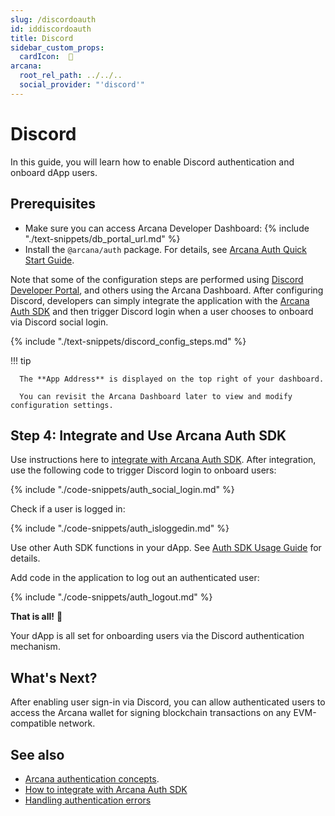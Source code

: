 ```yaml
---
slug: /discordoauth
id: iddiscordoauth
title: Discord
sidebar_custom_props:
  cardIcon:  🤝
arcana:
  root_rel_path: ../../..
  social_provider: "'discord'"
---
```


# Discord

In this guide, you will learn how to enable Discord authentication and onboard dApp users.

## Prerequisites

* Make sure you can access Arcana Developer Dashboard: {% include "./text-snippets/db_portal_url.md" %}
* Install the `@arcana/auth` package. For details, see [Arcana Auth Quick Start Guide]({{page.meta.arcana.root_rel_path}}/walletsdk/wallet_qs.md).

Note that some of the configuration steps are performed using [Discord Developer Portal](https://discord.com/developers/applications), and others using the Arcana Dashboard. After configuring Discord, developers can simply integrate the application with the [Arcana Auth SDK]({{page.meta.arcana.root_rel_path}}/concepts/authsdk.md) and then trigger Discord login when a user chooses to onboard via Discord social login.

{% include "./text-snippets/discord_config_steps.md" %}

!!! tip

      The **App Address** is displayed on the top right of your dashboard.

      You can revisit the Arcana Dashboard later to view and modify configuration settings. 
      
## Step 4: Integrate and Use Arcana Auth SDK 

Use instructions here to [integrate with Arcana Auth SDK]({{page.meta.arcana.root_rel_path}}/howto/integrate_auth/index.md). After integration, use the following code to trigger Discord login to onboard users:

{% include "./code-snippets/auth_social_login.md" %}

Check if a user is logged in:

{% include "./code-snippets/auth_isloggedin.md" %}

Use other Auth SDK functions in your dApp. See [Auth SDK Usage Guide]({{page.meta.arcana.root_rel_path}}/walletsdk/wallet_usage.md) for details.

Add code in the application to log out an authenticated user:

{% include "./code-snippets/auth_logout.md" %}

**That is all!**  :tada:

Your dApp is all set for onboarding users via the Discord authentication mechanism.

## What's Next?

After enabling user sign-in via Discord, you can allow authenticated users to access the Arcana wallet for signing blockchain transactions on any EVM-compatible network. 

## See also

* [Arcana authentication concepts]({{page.meta.arcana.root_rel_path}}/concepts/authtype/arcanaauth.md).
* [How to integrate with Arcana Auth SDK]({{page.meta.arcana.root_rel_path}}/howto/integrate_auth/index.md)
* [Handling authentication errors]({{page.meta.arcana.root_rel_path}}/walletsdk/wallet_err.md)